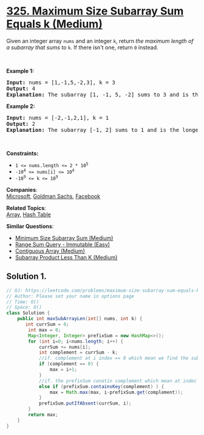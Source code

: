 # [325. Maximum Size Subarray Sum Equals k (Medium)](https://leetcode.com/problems/maximum-size-subarray-sum-equals-k/)

<p>Given an integer array <code>nums</code> and an integer <code>k</code>, return <em>the maximum length of a subarray that sums to</em> <code>k</code>. If there isn't one, return <code>0</code> instead.</p>

<p>&nbsp;</p>
<p><strong>Example 1:</strong></p>

<pre><strong>Input:</strong> nums = [1,-1,5,-2,3], k = 3
<strong>Output:</strong> 4
<strong>Explanation:</strong> The subarray [1, -1, 5, -2] sums to 3 and is the longest.
</pre>

<p><strong>Example 2:</strong></p>

<pre><strong>Input:</strong> nums = [-2,-1,2,1], k = 1
<strong>Output:</strong> 2
<strong>Explanation:</strong> The subarray [-1, 2] sums to 1 and is the longest.
</pre>

<p>&nbsp;</p>
<p><strong>Constraints:</strong></p>

<ul>
	<li><code>1 &lt;= nums.length &lt;= 2 * 10<sup>5</sup></code></li>
	<li><code>-10<sup>4</sup> &lt;= nums[i] &lt;= 10<sup>4</sup></code></li>
	<li><code>-10<sup>9</sup>&nbsp;&lt;= k &lt;= 10<sup>9</sup></code></li>
</ul>

**Companies**:  
[Microsoft](https://leetcode.com/company/microsoft), [Goldman Sachs](https://leetcode.com/company/goldman-sachs), [Facebook](https://leetcode.com/company/facebook)

**Related Topics**:  
[Array](https://leetcode.com/tag/array/), [Hash Table](https://leetcode.com/tag/hash-table/)

**Similar Questions**:

- [Minimum Size Subarray Sum (Medium)](https://leetcode.com/problems/minimum-size-subarray-sum/)
- [Range Sum Query - Immutable (Easy)](https://leetcode.com/problems/range-sum-query-immutable/)
- [Contiguous Array (Medium)](https://leetcode.com/problems/contiguous-array/)
- [Subarray Product Less Than K (Medium)](https://leetcode.com/problems/subarray-product-less-than-k/)

## Solution 1.

```java
// OJ: https://leetcode.com/problems/maximum-size-subarray-sum-equals-k/
// Author: Please set your name in options page
// Time: O()
// Space: O()
class Solution {
    public int maxSubArrayLen(int[] nums, int k) {
       int currSum = 0;
        int max = 0;
        Map<Integer, Integer> prefixSum = new HashMap<>();
        for (int i=0; i<nums.length; i++) {
            currSum += nums[i];
            int complement = currSum - k;
            //if. complement at i index == 0 which mean we find the sub(i,k+i)
            if (complement == 0) {
                max = i+1;
            }
            //if. the prefixSum conatin complement which mean at indec map.get(complemt) to i
            else if (prefixSum.containsKey(complement) ) {
                max = Math.max(max, i-prefixSum.get(complement));
            }
            prefixSum.putIfAbsent(currSum, i);
        }
        return max;
    }
}

```
